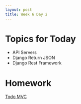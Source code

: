 ```yaml
---
layout: post
title: Week 6 Day 2
---
```


# Topics for Today
* API Servers
* Django Return JSON
* Django Rest Framework

# Homework
[Todo MVC](https://github.com/tiy-lv-python-2015-10/todomvc)

